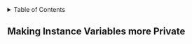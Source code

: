 <details>
<summary>Table of Contents</summary>
<ol>
  <li>
    <a href='#making-instance-variables-more-private'>Making Instance Variables more Private</a>
  </li>
  <li>
    <a href='#setters-and-getters'>Setters and Getters</a>
  </li>         
</ol>
</details>

## Making Instance Variables more Private